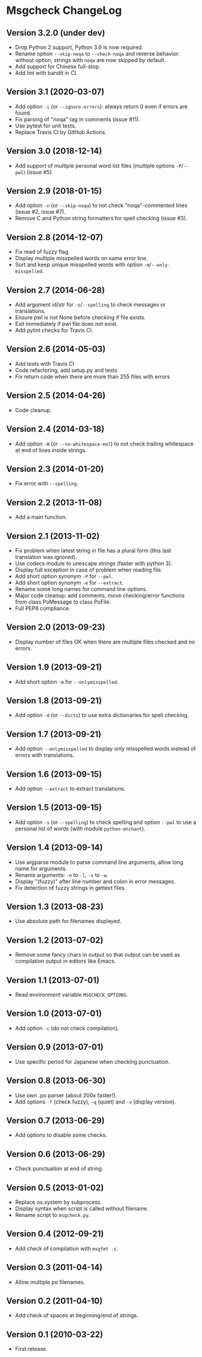 # Msgcheck ChangeLog

## Version 3.2.0 (under dev)

- Drop Python 2 support, Python 3.6 is now required.
- Rename option `--skip-noqa` to `--check-noqa` and reverse behavior: without option, strings with `noqa` are now skipped by default.
- Add support for Chinese full-stop.
- Add lint with bandit in CI.

## Version 3.1 (2020-03-07)

- Add option `-i` (or `--ignore-errors`): always return 0 even if errors are found.
- Fix parsing of "noqa" tag in comments (issue #11).
- Use pytest for unit tests.
- Replace Travis CI by GitHub Actions.

## Version 3.0 (2018-12-14)

- Add support of multiple personal word list files (multiple options `-P`/`--pwl`) (issue #5).

## Version 2.9 (2018-01-15)

- Add option `-n` (or `--skip-noqa`) to not check "noqa"-commented lines (issue #2, issue #7).
- Remove C and Python string formatters for spell checking (issue #3).

## Version 2.8 (2014-12-07)

- Fix read of fuzzy flag.
- Display multiple misspelled words on same error line.
- Sort and keep unique misspelled words with option `-m`/`--only-misspelled`.

## Version 2.7 (2014-06-28)

* Add argument id/str for `-s`/`--spelling` to check messages or translations.
* Ensure pwl is not None before checking if file exists.
* Exit immediately if pwl file does not exist.
* Add pylint checks for Travis CI.

## Version 2.6 (2014-05-03)

- Add tests with Travis CI
- Code refactoring, add setup.py and tests
- Fix return code when there are more than 255 files with errors

## Version 2.5 (2014-04-26)

- Code cleanup.

## Version 2.4 (2014-03-18)

- Add option `-W` (or `--no-whitespace-eol`) to not check trailing whitespace at end of lines inside strings.

## Version 2.3 (2014-01-20)

- Fix error with `--spelling`.

## Version 2.2 (2013-11-08)

- Add a main function.

## Version 2.1 (2013-11-02)

- Fix problem when latest string in file has a plural form (this last translation was ignored).
- Use codecs module to unescape strings (faster with python 3).
- Display full exception in case of problem when reading file.
- Add short option synonym `-P` for `--pwl`.
- Add short option synonym `-e` for `--extract`.
- Rename some long names for command line options.
- Major code cleanup: add comments, move checking/error functions from class PoMessage to class PoFile.
- Full PEP8 compliance.

## Version 2.0 (2013-09-23)

- Display number of files OK when there are multiple files checked and no errors.

## Version 1.9 (2013-09-21)

- Add short option `-m` for `--onlymisspelled`.

## Version 1.8 (2013-09-21)

- Add option `-d` (or `--dicts`) to use extra dictionaries for spell checking.

## Version 1.7 (2013-09-21)

* Add option `--onlymisspelled` to display only misspelled words instead of errors with translations.

## Version 1.6 (2013-09-15)

- Add option `--extract` to extract translations.

## Version 1.5 (2013-09-15)

- Add option `-s` (or `--spelling`) to check spelling and option `--pwl` to use a personal list of words (with module `python-enchant`).

## Version 1.4 (2013-09-14)

- Use argparse module to parse command line arguments, allow long name for arguments.
- Rename arguments: `-n` to `-l`, `-s` to `-w`.
- Display "(fuzzy)" after line number and colon in error messages.
- Fix detection of fuzzy strings in gettext files.

## Version 1.3 (2013-08-23)

- Use absolute path for filenames displayed.

## Version 1.2 (2013-07-02)

- Remove some fancy chars in output so that output can be used as compilation output in editors like Emacs.

## Version 1.1 (2013-07-01)

- Read environment variable `MSGCHECK_OPTIONS`.

## Version 1.0 (2013-07-01)

- Add option `-c` (do not check compilation).

## Version 0.9 (2013-07-01)

- Use specific period for Japanese when checking punctuation.

## Version 0.8 (2013-06-30)

- Use own .po parser (about 200x faster!).
- Add options `-f` (check fuzzy), `-q` (quiet) and `-v` (display version).

## Version 0.7 (2013-06-29)

- Add options to disable some checks.

## Version 0.6 (2013-06-29)

- Check punctuation at end of string.

## Version 0.5 (2013-01-02)

- Replace os.system by subprocess.
- Display syntax when script is called without filename.
- Rename script to `msgcheck.py`.

## Version 0.4 (2012-09-21)

- Add check of compilation with `msgfmt -c`.

## Version 0.3 (2011-04-14)

- Allow multiple po filenames.

## Version 0.2 (2011-04-10)

- Add check of spaces at beginning/end of strings.

## Version 0.1 (2010-03-22)

- First release.
